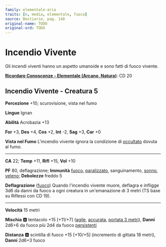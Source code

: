 ```yaml
---
family: elementale-aria
traits: [n, media, elementale, fuoco]
source: Bestiario, pag. 148
original-name: TODO
original-srd: TODO
---
```


# Incendio Vivente

Gli incendi viventi hanno un aspetto umanoide e sono fatti di fuoco vivente.

**[Ricordare Conoscenze - Elementale (Arcano, Natura)](/azioni/ricordare-conoscenze)**: CD 20

## Incendio Vivente - Creatura 5

**Percezione** +10; scurovisione, vista nel fumo

**Lingue** Ignan

**Abilità** Acrobazia +13

**For** +3, **Des** +4, **Cos** +2, **Int** -2, **Sag** +3, **Car** +0

**Vista nel Fumo** L'incendio vivente ignora la condizione di [occultato](/condizioni/occultato) dovuta al fumo.

***

**CA** 22; **Temp** +11, **Rifl** +15, **Vol** +10

**PF** 80, deflagrazione; **Immunità** [fuoco](/tratti/fuoco), [paralizzato](/condizioni/paralizzato), sanguinamento, [sonno](/tratti/sonno), [veleno](/tratti/veleno); **Debolezze** freddo 5

**Deflagrazione** ([fuoco](/tratti/fuoco)) Quando l'incendio vivente muore, deflagra e infligge 3d6 da danni da fuoco a ogni creatura in un'emanazione di 3 metri (TS base su Riflessi con CD 19).

***

**Velocità** 15 metri

**Mischia** :a: tentacolo +15 \[+11/+7] ([agile](/tratti/agile), [accurata](/tratti/accurata), [portata 3 metri](/tratti/portata)), **Danni** 2d6+6 da fuoco più 2d4 da fuoco [persistenti](/condizioni/danno-persistente)

**Distanza** :a: scintilla di fuoco +15 \[+10/+5] (incremento di gittata 18 metri), **Danni** 2d6+3 fuoco
